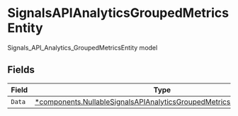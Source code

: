 # SignalsAPIAnalyticsGroupedMetricsEntity

Signals_API_Analytics_GroupedMetricsEntity model


## Fields

| Field                                                                                                                                                             | Type                                                                                                                                                              | Required                                                                                                                                                          | Description                                                                                                                                                       |
| ----------------------------------------------------------------------------------------------------------------------------------------------------------------- | ----------------------------------------------------------------------------------------------------------------------------------------------------------------- | ----------------------------------------------------------------------------------------------------------------------------------------------------------------- | ----------------------------------------------------------------------------------------------------------------------------------------------------------------- |
| `Data`                                                                                                                                                            | [*components.NullableSignalsAPIAnalyticsGroupedMetricsEntityMetricEntity](../../models/components/nullablesignalsapianalyticsgroupedmetricsentitymetricentity.md) | :heavy_minus_sign:                                                                                                                                                | N/A                                                                                                                                                               |